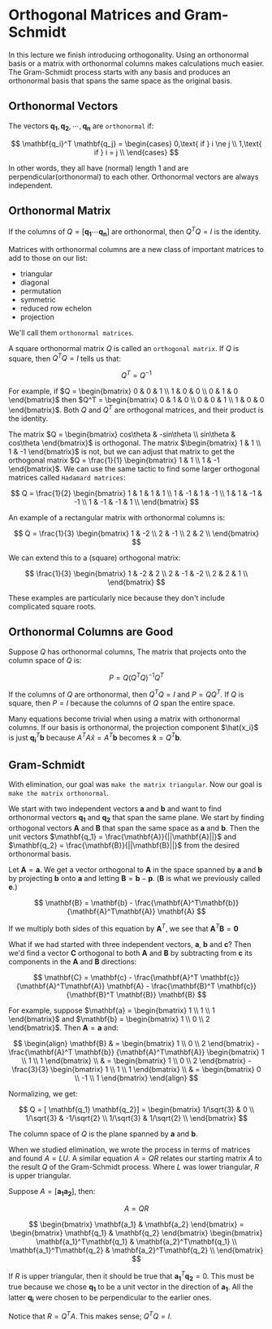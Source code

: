 # Orthogonal Matrices and Gram-Schmidt

In this lecture we finish introducing orthogonality. Using an orthonormal basis or a matrix with orthonormal columns makes calculations much easier. The Gram-Schmidt process starts with any basis and produces an orthonormal basis that spans the same space as the original basis.

## Orthonormal Vectors
The vectors $\mathbf{q_1}, \mathbf{q_2}, \cdots, \mathbf{q_n}$ are `orthonormal` if:

$$
\mathbf{q_i}^T \mathbf{q_j} =
\begin{cases}
0,\text{ if } i \ne j \\
1,\text{ if } i = j \\
\end{cases}
$$

In other words, they all have (normal) length $1$ and are perpendicular(orthonormal) to each other. Orthonormal vectors are always independent.

## Orthonormal Matrix

If the columns of $Q = [\mathbf{q_1} \cdots \mathbf{q_n}]$ are orthonormal, then $Q^TQ = I$ is the identity.

Matrices with orthonormal columns are a new class of important matrices to add to those on our list:

- triangular
- diagonal
- permutation
- symmetric
- reduced row echelon
- projection

We'll call them `orthonormal matrices`.

A square orthonormal matrix $Q$ is called an `orthogonal matrix`. If $Q$ is square, then $Q^TQ = I$ tells us that:

$$
Q^T = Q^{-1}
$$

For example, if $Q = \begin{bmatrix} 0 & 0 & 1 \\ 1 & 0 & 0 \\ 0 & 1 & 0 \end{bmatrix}$ then $Q^T = \begin{bmatrix} 0 & 1 & 0 \\ 0 & 0 & 1 \\ 1 & 0 & 0 \end{bmatrix}$. Both $Q$ and $Q^T$ are orthogonal matrices, and their product is the identity.

The matrix $Q = \begin{bmatrix} cos\theta & -sin\theta \\ sin\theta & cos\theta \end{bmatrix}$ is orthogonal. The matrix $\begin{bmatrix} 1 & 1 \\ 1 & -1 \end{bmatrix}$ is not, but we can adjust that matrix to get the orthogonal matrix $Q = \frac{1}{1} \begin{bmatrix} 1 & 1 \\ 1 & -1 \end{bmatrix}$. We can use the same tactic to find some larger orthogonal matrices called `Hadamard matrices`:

$$
Q = \frac{1}{2}
\begin{bmatrix}
1 & 1 & 1 & 1 \\
1 & -1 & 1 & -1 \\
1 & 1 & -1 & -1 \\
1 & -1 & -1 & 1 \\
\end{bmatrix}
$$

An example of a rectangular matrix with orthonormal columns is:

$$
Q = \frac{1}{3}
\begin{bmatrix}
1 & -2 \\
2 & -1 \\
2 & 2 \\
\end{bmatrix}
$$

We can extend this to a (square) orthogonal matrix:

$$
\frac{1}{3}
\begin{bmatrix}
1 & -2 & 2 \\
2 & -1 & -2 \\
2 & 2 & 1 \\
\end{bmatrix}
$$

These examples are particularly nice because they don't include complicated square roots.

## Orthonormal Columns are Good

Suppose $Q$ has orthonormal columns, The matrix that projects onto the column space of $Q$ is:

$$
P = Q(Q^TQ)^{-1}Q^T
$$

If the columns of $Q$ are orthonormal, then $Q^TQ = I$ and $P = QQ^T$. If $Q$ is square, then $P = I$ because the columns of $Q$ span the entire space.

Many equations become trivial when using a matrix with orthonormal columns. If our basis is orthonormal, the projection component $\hat{x_i}$ is just $\mathbf{q_i}^T\mathbf{b}$ because $A^TA\hat{x} = A^T\mathbf{b}$ becomes $\mathbf{\hat{x}} = Q^T\mathbf{b}$.

## Gram-Schmidt

With elimination, our goal was `make the matrix triangular`. Now our goal is `make the matrix orthonormal`.

We start with two independent vectors $\mathbf{a}$ and $\mathbf{b}$ and want to find orthonormal vectors $\mathbf{q_1}$ and $\mathbf{q_2}$ that span the same plane. We start by finding orthogonal vectors $\mathbf{A}$ and $\mathbf{B}$ that span the same space as $\mathbf{a}$ and $\mathbf{b}$. Then the unit vectors $\mathbf{q_1} = \frac{\mathbf{A}}{||\mathbf{A}||}$ and $\mathbf{q_2} = \frac{\mathbf{B}}{||\mathbf{B}||}$ from the desired orthonormal basis.

Let $\mathbf{A} = \mathbf{a}$. We get a vector orthogonal to $\mathbf{A}$ in the space spanned by $\mathbf{a}$ and $\mathbf{b}$ by projecting $\mathbf{b}$ onto $\mathbf{a}$ and letting $\mathbf{B} = \mathbf{b} - \mathbf{p}$. ($\mathbf{B}$ is what we previously called $\mathbf{e}$.)

$$
\mathbf{B} = \mathbf{b} - \frac{\mathbf{A}^T\mathbf{b}}{\mathbf{A}^T\mathbf{A}} \mathbf{A}
$$

If we multiply both sides of this equation by $\mathbf{A}^T$, we see that $\mathbf{A}^T\mathbf{B} = \mathbf{0}$

What if we had started with three independent vectors, $\mathbf{a}$, $\mathbf{b}$ and $\mathbf{c}$? Then we'd find a vector $\mathbf{C}$ orthogonal to both $\mathbf{A}$ and $\mathbf{B}$ by subtracting from $\mathbf{c}$ its components in the $\mathbf{A}$ and $\mathbf{B}$ directions:

$$
\mathbf{C} = \mathbf{c} - \frac{\mathbf{A}^T \mathbf{c}} {\mathbf{A}^T\mathbf{A}} \mathbf{A} - \frac{\mathbf{B}^T \mathbf{c}} {\mathbf{B}^T \mathbf{B}} \mathbf{B}
$$

For example, suppose $\mathbf{a} = \begin{bmatrix} 1 \\ 1 \\ 1 \end{bmatrix}$ and $\mathbf{b} = \begin{bmatrix} 1 \\ 0 \\ 2 \end{bmatrix}$. Then $\mathbf{A} = \mathbf{a}$ and:

$$
\begin{align}
\mathbf{B} & = \begin{bmatrix} 1 \\ 0 \\ 2 \end{bmatrix} - \frac{\mathbf{A}^T \mathbf{b}} {\mathbf{A}^T\mathbf{A}} \begin{bmatrix} 1 \\ 1 \\ 1 \end{bmatrix} \\
& = \begin{bmatrix} 1 \\ 0 \\ 2 \end{bmatrix} - \frac{3}{3} \begin{bmatrix} 1 \\ 1 \\ 1 \end{bmatrix} \\
& = \begin{bmatrix} 0 \\ -1 \\ 1 \end{bmatrix}
\end{align}
$$

Normalizing, we get:

$$
Q = [ \mathbf{q_1} \mathbf{q_2}] =
\begin{bmatrix}
1/\sqrt{3} & 0 \\
1/\sqrt{3} & -1/\sqrt{2} \\
1/\sqrt{3} & 1/\sqrt{2} \\
\end{bmatrix}
$$

The column space of $Q$ is the plane spanned by $\mathbf{a}$ and $\mathbf{b}$.

When we studied elimination, we wrote the process in terms of matrices and found $A = LU$. A similar equation $A = QR$ relates our starting matrix $A$ to the result $Q$ of the Gram-Schmidt process. Where $L$ was lower triangular, $R$ is upper triangular.

Suppose $A = [ \mathbf{a_1} \mathbf{a_2} ]$, then:

$$
A = Q R
$$

$$
\begin{bmatrix} \mathbf{a_1} & \mathbf{a_2} \end{bmatrix} = \begin{bmatrix} \mathbf{q_1} & \mathbf{q_2} \end{bmatrix}
\begin{bmatrix}
\mathbf{a_1}^T\mathbf{q_1} & \mathbf{a_2}^T\mathbf{q_1} \\
\mathbf{a_1}^T\mathbf{q_2} & \mathbf{a_2}^T\mathbf{q_2} \\
\end{bmatrix}
$$

If $R$ is upper triangular, then it should be true that $\mathbf{a_1}^T\mathbf{q_2} = 0$. This must be true because we chose $\mathbf{q_1}$ to be a unit vector in the direction of $\mathbf{a_1}$. All the latter $\mathbf{q_i}$ were chosen to be perpendicular to the earlier ones.

Notice that $R = Q^TA$. This makes sense; $Q^TQ = I$.
